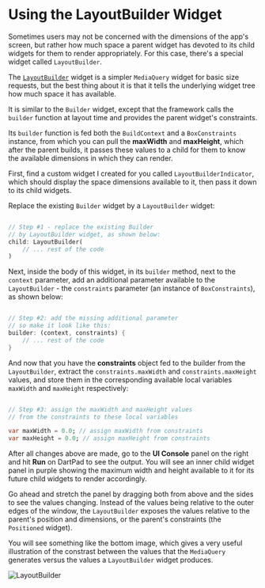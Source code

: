 # Using the LayoutBuilder Widget

Sometimes users may not be concerned with the dimensions of the app's screen, but rather how much space a parent widget has devoted to its child widgets for them to render appropriately. For this case, there's a special widget called ```LayoutBuilder```.

The [```LayoutBuilder```](https://api.flutter.dev/flutter/widgets/LayoutBuilder-class.html) widget is a simpler ```MediaQuery``` widget for basic size requests, but the best thing about it is that it tells the underlying widget tree how much space it has available.

It is similar to the ```Builder``` widget, except that the framework calls the ```builder``` function at layout time and provides the parent widget's constraints.

Its ```builder``` function is fed both the ```BuildContext``` and a ```BoxConstraints``` instance, from which you can pull the **maxWidth** and **maxHeight**, which after the parent builds, it passes these values to a child for them to know the available dimensions in which they can render.

First, find a custom widget I created for you called ```LayoutBuilderIndicator```, which should display the space dimensions available to it, then pass it down to its child widgets.

Replace the existing ```Builder``` widget by a ```LayoutBuilder``` widget:

```dart

// Step #1 - replace the existing Builder
// by LayoutBuilder widget, as shown below:
child: LayoutBuilder(
    // ... rest of the code
)

```

Next, inside the body of this widget, in its ```builder``` method, next to the ```context``` parameter, add an additional parameter available to the ```LayoutBuilder``` - the ```constraints``` parameter (an instance of ```BoxConstraints```), as shown below:

```dart

// Step #2: add the missing additional parameter
// so make it look like this:
builder: (context, constraints) {
    // ... rest of the code
}

```

And now that you have the **constraints** object fed to the builder from the ```LayoutBuilder```, extract the ```constraints.maxWidth``` and ```constraints.maxHeight``` values, and store them in the corresponding available local variables ```maxWidth``` and ```maxHeight``` respectively:

```dart

// Step #3: assign the maxWidth and maxHeight values
// from the constraints to these local variables

var maxWidth = 0.0; // assign maxWidth from constraints
var maxHeight = 0.0; // assign maxHeight from constraints

```

After all changes above are made, go to the **UI Console** panel on the right and hit **Run** on DartPad to see the output. You will see an inner child widget panel in purple showing the maximum width and height available to it for its future child widgets to render accordingly.

Go ahead and stretch the panel by dragging both from above and the sides to see the values changing. Instead of the values being relative to the outer edges of the window, the ```LayoutBuilder``` exposes the values relative to the parent's position and dimensions, or the parent's constraints (the ```Positioned``` widget).

You will see something like the bottom image, which gives a very useful illustration of the constrast between the values that the ```MediaQuery``` generates versus the values a ```LayoutBuilder``` widget produces.

![LayoutBuilder](https://romanejaquez.github.io/responsive-ui-flutter-workshop/images/s3-1.png)